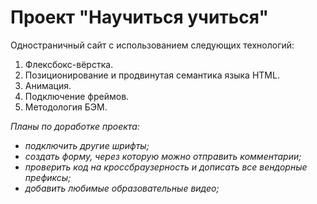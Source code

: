 # Проект "Научиться учиться"
Одностраничный сайт с использованием следующих технологий:
1. Флексбокс-вёрстка.
2. Позиционирование и продвинутая семантика языка HTML.
3. Анимация.
4. Подключение фреймов.
5. Методология БЭМ.  

*Планы по доработке проекта:*
* *подключить другие шрифты;*
* *создать форму, через которую можно отправить комментарии;*
* *проверить код на кроссбраузерность и дописать все вендорные префиксы;*
* *добавить любимые образовательные видео;*
